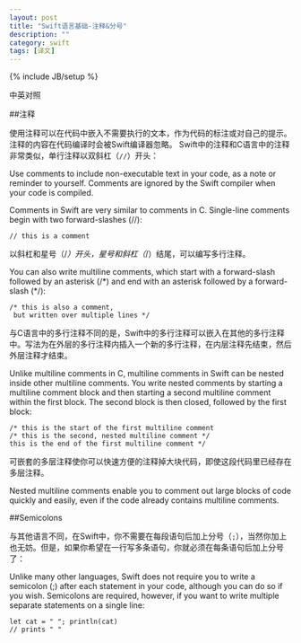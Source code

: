 ```yaml
---
layout: post
title: "Swift语言基础-注释&分号"
description: ""
category: swift
tags: [译文]
---
```

{% include JB/setup %}


<div class="show-en">中英对照</div>


##注释

使用注释可以在代码中嵌入不需要执行的文本，作为代码的标注或对自己的提示。注释的内容在代码编译时会被Swift编译器忽略。
Swift中的注释和C语言中的注释非常类似，单行注释以双斜杠（`//`）开头：

<p class="en">
Use comments to include non-executable text in your code, as a note or reminder to yourself. Comments are ignored by the Swift compiler when your code is compiled.

Comments in Swift are very similar to comments in C. Single-line comments begin with two forward-slashes (//):
</p>

	// this is a comment
	
以斜杠和星号（/*）开头，星号和斜杠（*/）结尾，可以编写多行注释。

<p class="en">
You can also write multiline comments, which start with a forward-slash followed by an asterisk (/*) and end with an asterisk followed by a forward-slash (*/):
</p>

	/* this is also a comment,
	 but written over multiple lines */
 

与C语言中的多行注释不同的是，Swift中的多行注释可以嵌入在其他的多行注释中。写法为在外层的多行注释内插入一个新的多行注释，在内层注释先结束，然后外层注释才结束。

<p class="en">
Unlike multiline comments in C, multiline comments in Swift can be nested inside other multiline comments. You write
nested comments by starting a multiline comment block and then starting a second multiline comment within the first
block. The second block is then closed, followed by the first block:
</p>
 
	/* this is the start of the first multiline comment
	/* this is the second, nested multiline comment */
	this is the end of the first multiline comment */

 
可嵌套的多层注释使你可以快速方便的注释掉大块代码，即使这段代码里已经存在多层注释。

<p class="en">	
Nested multiline comments enable you to comment out large blocks of code quickly and easily, even if the code
already contains multiline comments.
</p>

##Semicolons

与其他语言不同，在Swift中，你不需要在每段语句后加上分号（`;`），当然你加上也无妨。但是，如果你希望在一行写多条语句，你就必须在每条语句后加上分号了：

<p class="en">
Unlike many other languages, Swift does not require you to write a semicolon (;) after each statement in your code,
although you can do so if you wish. Semicolons are required, however, if you want to write multiple separate
statements on a single line:
</p>
 
	let cat = " "; println(cat)
	// prints " "
 




 




